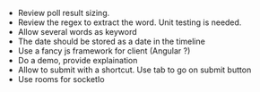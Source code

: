 * Review poll result sizing.
* Review the regex to extract the word. Unit testing is needed.
* Allow several words as keyword
* The date should be stored as a date in the timeline
* Use a fancy js framework for client (Angular ?)
* Do a demo, provide explaination
* Allow to submit with a shortcut. Use tab to go on submit button
* Use rooms for socketIo
